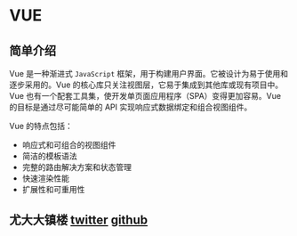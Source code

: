 # VUE

## 简单介绍

<span class="cor-tip">Vue</span> 是一种渐进式 `JavaScript` 框架，用于构建用户界面。它被设计为易于使用和逐步采用的。Vue 的核心库只关注视图层，它易于集成到其他库或现有项目中。<span class="cor-tip">Vue</span> 也有一个配套工具集，使开发单页面应用程序（SPA）变得更加容易。Vue 的目标是通过尽可能简单的 API 实现响应式数据绑定和组合视图组件。

<span class="cor-tip">Vue</span> 的特点包括：

- 响应式和可组合的视图组件
- 简洁的模板语法
- 完整的路由解决方案和状态管理
- 快速渲染性能
- 扩展性和可重用性

## <span class="cor-da">尤大大镇楼</span> [twitter](https://twitter.com/youyuxi) [github](https://github.com/yyx990803)
